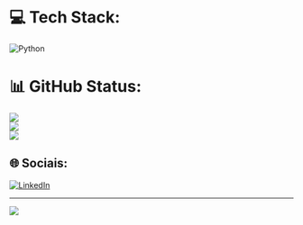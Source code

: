 
# 💻 Tech Stack:
![Python](https://img.shields.io/badge/python-3670A0?style=for-the-badge&logo=python&logoColor=ffdd54)

# 📊 GitHub Status:
![](https://github-readme-stats.vercel.app/api?username=Guistanger&theme=dark&hide_border=false&include_all_commits=false&count_private=false)<br/>
![](https://github-readme-streak-stats.herokuapp.com/?user=Guistanger&theme=dark&hide_border=false)<br/>
![](https://github-readme-stats.vercel.app/api/top-langs/?username=Guistanger&theme=dark&hide_border=false&include_all_commits=false&count_private=false&layout=compact)

## 🌐 Sociais:
[![LinkedIn](https://img.shields.io/badge/LinkedIn-%230077B5.svg?logo=linkedin&logoColor=white)](https://www.linkedin.com/in/guilhermestanger)

---
[![](https://visitcount.itsvg.in/api?id=Guistanger&icon=0&color=0)](https://visitcount.itsvg.in)

<!-- Proudly created with GPRM ( https://gprm.itsvg.in ) -->
